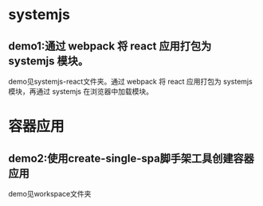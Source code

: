 # systemjs
## demo1:通过 webpack 将 react 应用打包为 systemjs 模块。
demo见systemjs-react文件夹。通过 webpack 将 react 应用打包为 systemjs 模块，再通过 systemjs 在浏览器中加载模块。


# 容器应用
## demo2:使用create-single-spa脚手架工具创建容器应用
demo见workspace文件夹

